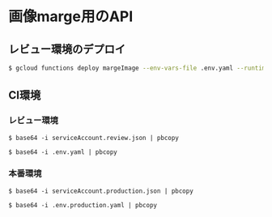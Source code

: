# 画像marge用のAPI

## レビュー環境のデプロイ

```zsh
$ gcloud functions deploy margeImage --env-vars-file .env.yaml --runtime nodejs16 --trigger-http --allow-unauthenticated --region asia-northeast1
```

## CI環境


### レビュー環境

```
$ base64 -i serviceAccount.review.json | pbcopy
```

```
$ base64 -i .env.yaml | pbcopy
```


### 本番環境

```
$ base64 -i serviceAccount.production.json | pbcopy
```

```
$ base64 -i .env.production.yaml | pbcopy
```


